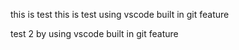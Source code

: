 this is test
this is test using vscode  built in git feature

test 2 by using vscode built in git feature 